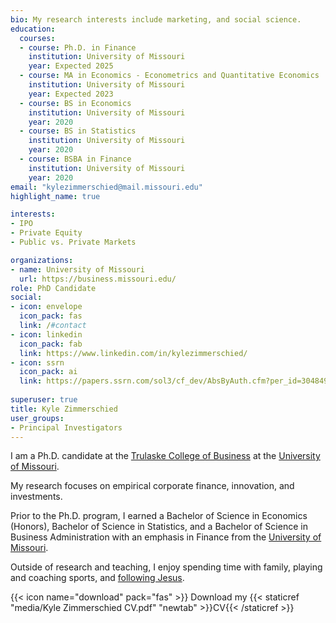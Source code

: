 ```yaml
---
bio: My research interests include marketing, and social science.
education:
  courses:
  - course: Ph.D. in Finance
    institution: University of Missouri
    year: Expected 2025
  - course: MA in Economics - Econometrics and Quantitative Economics
    institution: University of Missouri
    year: Expected 2023
  - course: BS in Economics
    institution: University of Missouri
    year: 2020
  - course: BS in Statistics
    institution: University of Missouri
    year: 2020
  - course: BSBA in Finance
    institution: University of Missouri
    year: 2020
email: "kylezimmerschied@mail.missouri.edu"
highlight_name: true

interests:
- IPO
- Private Equity
- Public vs. Private Markets

organizations:
- name: University of Missouri
  url: https://business.missouri.edu/
role: PhD Candidate
social:
- icon: envelope
  icon_pack: fas
  link: /#contact
- icon: linkedin
  icon_pack: fab
  link: https://www.linkedin.com/in/kylezimmerschied/
- icon: ssrn
  icon_pack: ai
  link: https://papers.ssrn.com/sol3/cf_dev/AbsByAuth.cfm?per_id=3048496
  
superuser: true
title: Kyle Zimmerschied
user_groups:
- Principal Investigators
---
```


I am a Ph.D. candidate at the [Trulaske College of Business](https://business.missouri.edu/) at the [University of Missouri](https://missouri.edu/). 

My research focuses on empirical corporate finance, innovation, and investments. 

Prior to the Ph.D. program, I earned a Bachelor of Science in Economics (Honors), Bachelor of Science in Statistics, and a Bachelor of Science in Business Administration with an emphasis in Finance from the [University of Missouri](https://missouri.edu/). 

Outside of research and teaching, I enjoy spending time with family, playing and coaching sports, and [following Jesus](https://odb.org/). 

{{< icon name="download" pack="fas" >}} Download my {{< staticref "media/Kyle Zimmerschied CV.pdf" "newtab" >}}CV{{< /staticref >}}

